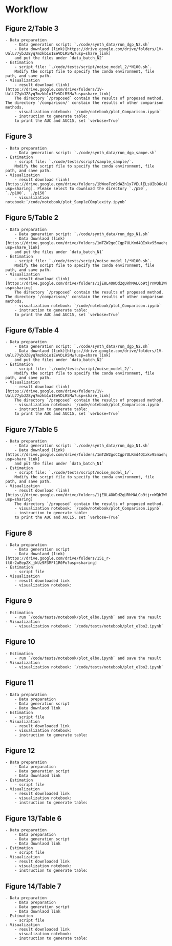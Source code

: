 # Workflow


## Figure 2/Table 3
    - Data preparation
        - Data generation script: `./code/synth_data/run_dgp_N2.sh`
        - Data downlaod (link)[https://drive.google.com/drive/folders/1V-UalL77ybJZ8yq7mzkb1o1EeVDLR5Mw?usp=share_link]
        and put the files under `data_batch_N2`
    - Estimation 
        - script file: `./code/tests/script/noise_model_2/*N100.sh`.
        Modify the script file to specify the conda environment, file path, and save path.
    - Visualization
        - result download (link)[https://drive.google.com/drive/folders/1V-UalL77ybJZ8yq7mzkb1o1EeVDLR5Mw?usp=share_link]
        The directory `/proposed` contain the results of proposed method. The directory `/comparison/` constain the results of other comparison methods. 
        - visualization notebook: `/code/notebook/plot_Comparison.ipynb`
        - instruction to generate table:
        to print the AUC and AUC15, set `verbose=True`

## Figure 3
    - Data preparation
        - Data generation script: `./code/synth_data/run_dgp_sampe.sh`
    - Estimation 
        - script file: `./code/tests/script/sample_sample/`.
        Modify the script file to specify the conda environment, file path, and save path.
    - Visualization
        - result download (link)[https://drive.google.com/drive/folders/1bWxoFzd9dAZn1x7VEulELsUIbO6cAEfk?usp=sharing]. Please select to download the directory `./p50`, `./p100`, `./p150` 
        - visualization notebook:`/code/notebook/plot_SampleCOmplexity.ipynb`

## Figure 5/Table 2
    - Data preparation
        - Data generation script: `./code/synth_data/run_dgp_N1.sh`
        - Data downlaod (link)[https://drive.google.com/drive/folders/1mTZW2goCCgp7ULKmd4QIxkv95maehpSI?usp=share_link]
        and put the files under `data_batch_N1`
    - Estimation 
        - script file: `./code/tests/script/noise_model_1/*N100.sh`.
        Modify the script file to specify the conda environment, file path, and save path.
    - Visualization
        - result download (link)[https://drive.google.com/drive/folders/1jE8L4OWDd2qURhMALCo9tjrnWQbIWP8u?usp=sharing]
        The directory `/proposed` contain the results of proposed method. The directory `/comparison/` constain the results of other comparison methods. 
        - visualization notebook: `/code/notebook/plot_Comparison.ipynb`
        - instruction to generate table:
        to print the AUC and AUC15, set `verbose=True`

## Figure 6/Table 4
    - Data preparation
        - Data generation script: `./code/synth_data/run_dgp_N2.sh`
        - Data downlaod (link)[https://drive.google.com/drive/folders/1V-UalL77ybJZ8yq7mzkb1o1EeVDLR5Mw?usp=share_link]
        and put the files under `data_batch_N2`
    - Estimation 
        - script file: `./code/tests/script/noise_model_2/`.
        Modify the script file to specify the conda environment, file path, and save path.
    - Visualization
        - result download (link)[https://drive.google.com/drive/folders/1V-UalL77ybJZ8yq7mzkb1o1EeVDLR5Mw?usp=share_link]
        The directory `/proposed` contain the results of proposed method. 
        - visualization notebook: `/code/notebook/plot_Comparison.ipynb`
        - instruction to generate table:
        to print the AUC and AUC15, set `verbose=True`
## Figure 7/Table 5
    - Data preparation
        - Data generation script: `./code/synth_data/run_dgp_N1.sh`
        - Data downlaod (link)[https://drive.google.com/drive/folders/1mTZW2goCCgp7ULKmd4QIxkv95maehpSI?usp=share_link]
        and put the files under `data_batch_N1`
    - Estimation 
        - script file: `./code/tests/script/noise_model_1/`.
        Modify the script file to specify the conda environment, file path, and save path.
    - Visualization
        - result download (link)[https://drive.google.com/drive/folders/1jE8L4OWDd2qURhMALCo9tjrnWQbIWP8u?usp=sharing]
        The directory `/proposed` contain the results of proposed method. 
        - visualization notebook: `/code/notebook/plot_Comparison.ipynb`
        - instruction to generate table:
        to print the AUC and AUC15, set `verbose=True`

## Figure 8
    - Data preparation
        - Data generation script
        - Data downlaod (link)[https://drive.google.com/drive/folders/151_r-ttGr2uEepZX_jkUz9F3MFl1R0Po?usp=sharing]
    - Estimation 
        - script file
    - Visualization
        - result downloaded link
        - visualization notebook:
## Figure 9
    - Estimation 
        - run `/code/tests/notebook/plot_elbo.ipynb` and save the result
    - Visualization
        - visualization notebook: `/code/tests/notebook/plot_elbo2.ipynb`
## Figure 10
    - Estimation 
        - run `/code/tests/notebook/plot_elbo.ipynb` and save the result
    - Visualization
        - visualization notebook: `/code/tests/notebook/plot_elbo2.ipynb`
## Figure 11
    - Data preparation
        - Data preparation
        - Data generation script
        - Data downlaod link
    - Estimation 
        - script file
    - Visualization
        - result downloaded link
        - visualization notebook:
        - instruction to generate table:
## Figure 12
    - Data preparation
        - Data preparation
        - Data generation script
        - Data downlaod link
    - Estimation 
        - script file
    - Visualization
        - result downloaded link
        - visualization notebook:
        - instruction to generate table:

## Figure 13/Table 6
    - Data preparation
        - Data preparation
        - Data generation script
        - Data downlaod link
    - Estimation 
        - script file
    - Visualization
        - result downloaded link
        - visualization notebook:
        - instruction to generate table:
## Figure 14/Table 7
    - Data preparation
        - Data preparation
        - Data generation script
        - Data downlaod link
    - Estimation 
        - script file
    - Visualization
        - result downloaded link
        - visualization notebook:
        - instruction to generate table:
